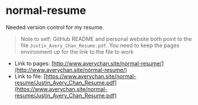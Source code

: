 # normal-resume
Needed version control for my resume.

> Note to self: GitHub README and personal website both point to the file `Justin_Avery_Chan_Resume.pdf`. You need to keep the pages environment up for the link to the file to work

- Link to pages: [http://www.averychan.site/normal-resume/](http://www.averychan.site/normal-resume/)
- Link to file: [https://www.averychan.site/normal-resume/Justin_Avery_Chan_Resume.pdf](https://www.averychan.site/normal-resume/Justin_Avery_Chan_Resume.pdf)
